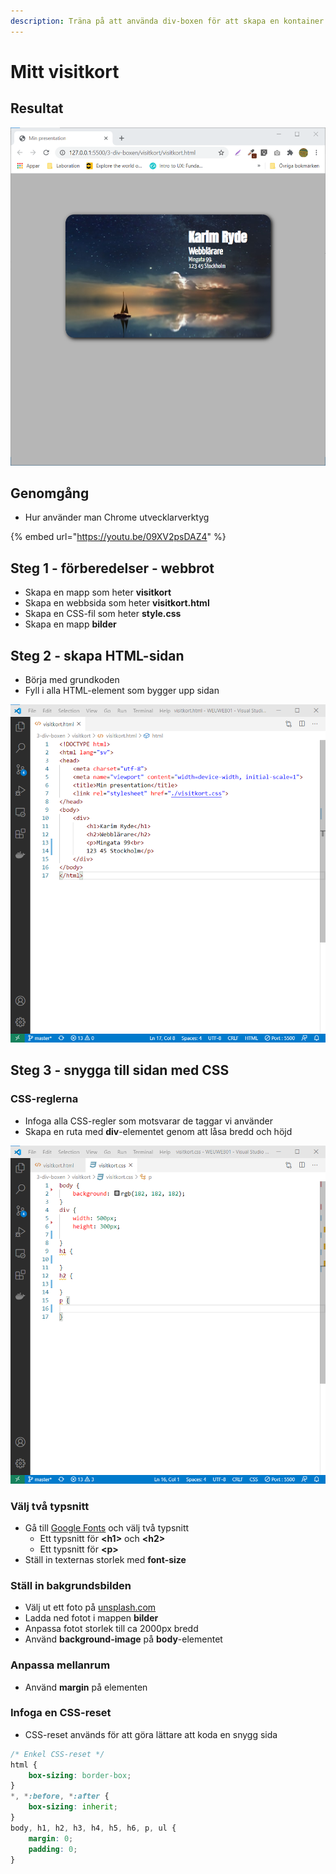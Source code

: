 ```yaml
---
description: Träna på att använda div-boxen för att skapa en kontainer
---
```


# Mitt visitkort

## Resultat

![](../.gitbook/assets/image%20%2851%29.png)

## Genomgång

* Hur använder man Chrome utvecklarverktyg

{% embed url="https://youtu.be/09XV2psDAZ4" %}



## Steg 1 - förberedelser - webbrot

* Skapa en mapp som heter **visitkort**
* Skapa en webbsida som heter **visitkort.html**
* Skapa en CSS-fil som heter **style.css**
* Skapa en mapp **bilder**

## Steg 2 - skapa HTML-sidan <a id="steg-2-skapa-html-sida"></a>

* Börja med grundkoden
* Fyll i alla HTML-element som bygger upp sidan

![](../.gitbook/assets/image%20%2852%29.png)

## **Steg 3 - snygga till sidan med CSS** <a id="steg-3-snygga-till-sidan-med-css"></a>

### CSS-reglerna <a id="css-reglerna"></a>

* Infoga alla CSS-regler som motsvarar de taggar vi använder
* Skapa en ruta med **div**-elementet genom att låsa bredd och höjd

![](../.gitbook/assets/image%20%2853%29.png)

### Välj två typsnitt

* Gå till [Google Fonts](https://fonts.google.com) och välj två typsnitt
  * Ett typsnitt för **&lt;h1&gt;** och **&lt;h2&gt;**
  * Ett typsnitt för **&lt;p&gt;**
* Ställ in texternas storlek med **font-size**

### Ställ in bakgrundsbilden

* Välj ut ett foto på [unsplash.com](https://unsplash.com/)
* Ladda ned fotot i mappen **bilder**
* Anpassa fotot storlek till ca 2000px bredd
* Använd **background-image** på **body**-elementet

### Anpassa mellanrum

* Använd **margin** på elementen

### Infoga en CSS-reset

* CSS-reset används för att göra lättare att koda en snygg sida

```css
/* Enkel CSS-reset */
html {
    box-sizing: border-box;
}
*, *:before, *:after {
    box-sizing: inherit;
}
body, h1, h2, h3, h4, h5, h6, p, ul {
    margin: 0;
    padding: 0;
}
```

